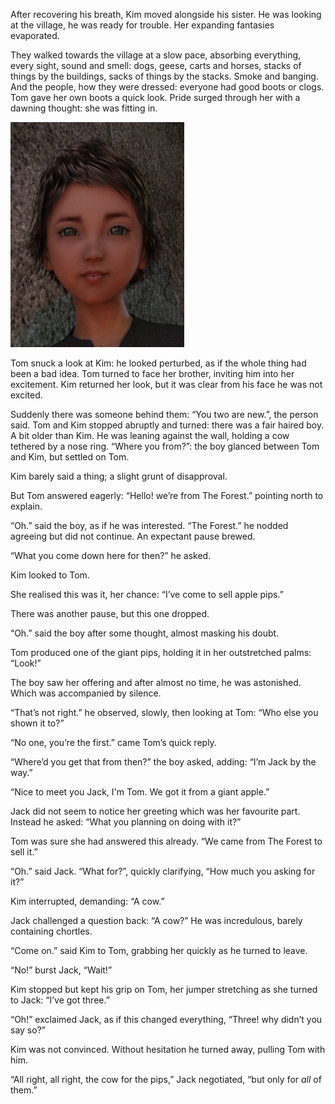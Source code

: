 After recovering his breath, Kim moved alongside his sister. He was looking at the village, he was ready for trouble. Her expanding fantasies evaporated.

They walked towards the village at a slow pace, absorbing everything, every sight, sound and smell: dogs, geese, carts and horses, stacks of things by the buildings, sacks of things by the stacks. Smoke and banging. And the people, how they were dressed: everyone had good boots or clogs. Tom gave her own boots a quick look. Pride surged through her with a dawning thought: she was fitting in.

![](TomThumb/tomthumb2mugshot_small.png)

Tom snuck a look at Kim: he looked perturbed, as if the whole thing had been a bad idea. Tom turned to face her brother, inviting him into her excitement. Kim returned her look, but it was clear from his face he was not excited.

Suddenly there was someone behind them: “You two are new.”, the person said. Tom and Kim stopped abruptly and turned: there was a fair haired boy. A bit older than Kim. He was leaning against the wall, holding a cow tethered by a nose ring. “Where you from?”: the boy glanced between Tom and Kim, but settled on Tom.

Kim barely said a thing; a slight grunt of disapproval.

But Tom answered eagerly: “Hello! we’re from The Forest.” pointing north to explain.

“Oh.” said the boy, as if he was interested. “The Forest.” he nodded agreeing but did not continue. An expectant pause brewed.

“What you come down here for then?” he asked.

Kim looked to Tom.

She realised this was it, her chance: “I’ve come to sell apple pips.”

There was another pause, but this one dropped.

“Oh.” said the boy after some thought, almost masking his doubt.

Tom produced one of the giant pips, holding it in her outstretched palms: “Look!”

The boy saw her offering and after almost no time, he was astonished. Which was accompanied by silence.

“That’s not right.” he observed, slowly, then looking at Tom: “Who else you shown it to?”

“No one, you’re the first.” came Tom’s quick reply.

“Where’d you get that from then?” the boy asked, adding: “I’m Jack by the way.”

“Nice to meet you Jack, I'm Tom. We got it from a giant apple.”

Jack did not seem to notice her greeting which was her favourite part. Instead he asked: “What you planning on doing with it?”

Tom was sure she had answered this already. “We came from The Forest to sell it.”

“Oh.” said Jack. “What for?”, quickly clarifying, “How much you asking for it?”

Kim interrupted, demanding: “A cow.”

Jack challenged a question back: “A cow?” He was incredulous, barely containing chortles.

“Come on.” said Kim to Tom, grabbing her quickly as he turned to leave.

“No!” burst Jack, “Wait!”

Kim stopped but kept his grip on Tom, her jumper stretching as she turned to Jack: “I’ve got three.”

“Oh!” exclaimed Jack, as if this changed everything, “Three! why didn’t you say so?”

Kim was not convinced. Without hesitation he turned away, pulling Tom with him.

“All right, all right, the cow for the pips,” Jack negotiated, “but only for *all* of them.”
